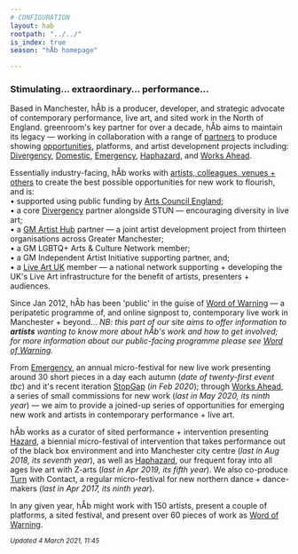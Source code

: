 ```yaml
---
# CONFIGURATION
layout: hab
rootpath: "../../"
is_index: true
season: "hÅb homepage"

---
```

### Stimulating… extraordinary… performance…   
        
Based in Manchester, hÅb is a producer, developer, and strategic advocate of contemporary performance, live art, and sited work in the North of England. greenroom's key partner for over a decade, hÅb aims to maintain its legacy — working in collaboration with a range of [partners](/hab/partners) to produce showing [opportunities](/hab/opportunities), platforms, and artist development projects including: [Divergency](/hab/divergencymcr), [Domestic](/hab/domestic), [Emergency](/hab/emergency), [Haphazard](/hab/haphazard), and [Works Ahead](/hab/worksahead).         
          
Essentially industry-facing, hÅb works with [artists, colleagues, venues + others](/hab/partners) to create the best possible opportunities for new work to flourish, and is:<br>• supported using public funding by <a href="http://artscouncil.org.uk/our-investment/national-portfolio-2018-22" target="_blank">Arts Council England</a>;<br>• a core <a href="http://divergencymcr.org" target="_blank">Divergency</a> partner alongside STUN — encouraging diversity in live art;<br>• a <a href="http://gm-artisthub.co.uk" target="_blank">GM Artist Hub</a> partner — a joint artist development project from thirteen organisations across Greater Manchester;<br>• a GM LGBTQ+ Arts & Culture Network member;<br>• a GM Independent Artist Initiative supporting partner, and;<br>• a <a href="http://liveartuk.org" target="_blank">Live Art UK</a> member — a national network supporting + developing the UK's Live Art infrastructure for the benefit of artists, presenters + audiences.         
        
Since Jan 2012, hÅb has been 'public' in the guise of [Word of Warning](/) — a peripatetic programme of, and online signpost to, contemporary live work in Manchester + beyond… *NB: this part of our site aims to offer information to **artists** wanting to know more about hÅb's work and how to get involved; for more information about our public-facing programme please see [Word of Warning](/).*       
        
From [Emergency](/hab/emergency), an annual micro-festival for new live work presenting around 30 short pieces in a day each autumn (*date of twenty-first event tbc*) and it's recent iteration [StopGap](/hab/emergency) (*in Feb 2020*); through [Works Ahead](/hab/worksahead), a series of small commissions for new work (*last in May 2020, its ninth year*) — we aim to provide a joined-up series of opportunities for emerging new work and artists in contemporary performance + live art.           
               
hÅb works as a curator of sited performance + intervention presenting [Hazard](/hab/hazard), a biennial micro-festival of intervention that takes performance out of the black box environment and into Manchester city centre (*last in Aug 2018, its seventh year*), as well as [Haphazard](/hab/haphazard), our frequent foray into all ages live art with Z-arts (*last in Apr 2019, its fifth year*). We also co-produce [Turn](/hab/turn) with Contact, a regular micro-festival for new northern dance + dance-makers (*last in Apr 2017, its ninth year*).           
         
In any given year, hÅb might work with 150 artists, present a couple of platforms, a sited festival, and present over 60 pieces of work as [Word of Warning](/).       
        
<small>*Updated 4 March 2021, 11:45*</small>

